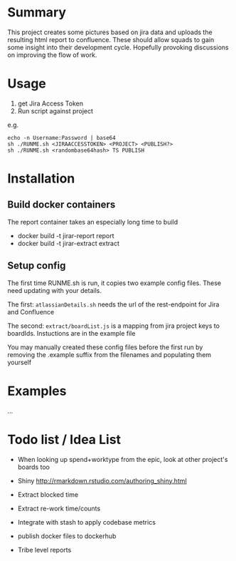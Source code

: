 # Summary

This project creates some pictures based on jira data and uploads the resulting html report to confluence.
These should allow squads to gain some insight into their development cycle. Hopefully provoking discussions on improving the flow of work.

# Usage

1. get Jira Access Token
2. Run script against project

e.g.
```
echo -n Username:Password | base64
sh ./RUNME.sh <JIRAACCESSTOKEN> <PROJECT> <PUBLISH?>
sh ./RUNME.sh <randombase64hash> TS PUBLISH
```

# Installation


## Build docker containers

The report container takes an especially long time to build

* docker build -t jirar-report report
* docker build -t jirar-extract extract

## Setup config

The first time RUNME.sh is run, it copies two example config files.
These need updating with your details.

The first: `atlassianDetails.sh` needs the url of the rest-endpoint for Jira and Confluence

The second: `extract/boardList.js` is a mapping from jira project keys to boardIds. Instuctions are in the example file

You may manually created these config files before the first run by removing the .example suffix from the filenames and populating them yourself


# Examples

...

# Todo list / Idea List

* When looking up spend+worktype from the epic, look at other project's boards too 
* Shiny http://rmarkdown.rstudio.com/authoring_shiny.html
* Extract blocked time
* Extract re-work time/counts
* Integrate with stash to apply codebase metrics
* publish docker files to dockerhub

* Tribe level reports

